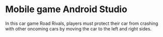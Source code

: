 # Mobile game Android Studio
In this car game Road Rivals, players must protect their car from crashing with other oncoming cars
by moving the car to the left and right sides.
